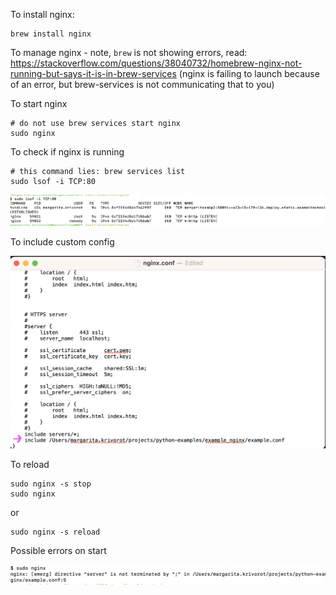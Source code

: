 To install nginx:

```
brew install nginx
```

To manage nginx - note, `brew` is not showing errors, read: https://stackoverflow.com/questions/38040732/homebrew-nginx-not-running-but-says-it-is-in-brew-services (nginx is failing to launch because of an error, but brew-services is not communicating that to you)

To start nginx

```
# do not use brew services start nginx
sudo nginx
```

To check if nginx is running

```
# this command lies: brew services list
sudo lsof -i TCP:80
```
![alt text](image-3.png)


To include custom config

![alt text](image-1.png)


To reload 

```
sudo nginx -s stop 
sudo nginx
```
or
```
sudo nginx -s reload
```

Possible errors on start

![alt text](image-2.png)